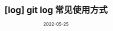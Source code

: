 ---
layout: Post
title: "[log] git log 常见使用方式"
date: 2022-05-25
useHeaderImage: true
headerImage: /img/git.png
headerMask: rgba(0, 0, 0, .4)
catalog: false
hide: true
tags: [Git, CLI]
---